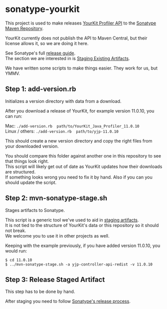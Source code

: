 # sonatype-yourkit #

This project is used to make releases
[YourKit Profiler API](http://www.yourkit.com/docs/80/help/api.jsp) to the
[Sonatype Maven Repository](http://goo.gl/FEoeP).

YourKit currently does not publish the API to Maven Central, but their license allows it,
so we are doing it here.

See Sonatype's full [release guide](http://goo.gl/6xeib).
<br/>
The section we are interested in is [Staging Existing Artifacts](http://goo.gl/QsJ99).

We have written some scripts to make things easier. They work for us, but YMMV.

## Step 1: add-version.rb ##
Initializes a version directory with data from a download.

After you download a release of YourKit, for example version 11.0.10, you can run:

Mac: `./add-version.rb  path/to/YourKit_Java_Profiler_11.0.10`
<br/>
Linux / others: `./add-version.rb  path/to/yjp-11.0.10`

This should create a new version directory and copy the right files from your downloaded version.

You should compare this folder against another one in this repository to see that things look right.
<br/>
This script will likely get out of date as YourKit updates how their downloads are structured.
<br/>
If something looks wrong you need to fix it by hand. Also if you can you should update the script.

## Step 2: mvn-sonatype-stage.sh ##
Stages artifacts to Sonatype.

This script is a generic tool we've used to aid in [staging artifacts](http://goo.gl/QsJ99).
<br/>
It is not tied to the structure of YourKit's data or this repository so it should not break.
<br/>
We welcome you to use it in other projects as well.

Keeping with the example previously, if you have added version 11.0.10, you would run:

    $ cd 11.0.10
    $ ../mvn-sonatype-stage.sh -a yjp-controller-api-redist -v 11.0.10

## Step 3: Release Staged Artifact ##
This step has to be done by hand.

After staging you need to follow [Sonatype's release process](http://goo.gl/C6Lzo).


